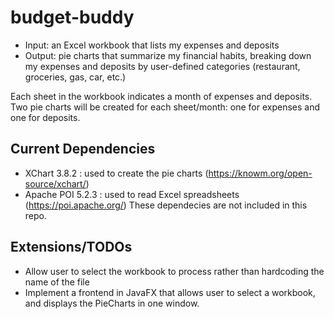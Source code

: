 # budget-buddy
- Input: an Excel workbook that lists my expenses and deposits
- Output: pie charts that summarize my financial habits, breaking down my expenses 
and deposits by user-defined categories (restaurant, groceries, gas, car, etc.)

Each sheet in the workbook indicates a month of expenses and deposits. Two pie 
charts will be created for each sheet/month: one for expenses and one for deposits.


## Current Dependencies
- XChart 3.8.2 : used to create the pie charts (https://knowm.org/open-source/xchart/)
- Apache POI 5.2.3 : used to read Excel spreadsheets (https://poi.apache.org/)
These dependecies are not included in this repo.


## Extensions/TODOs
- Allow user to select the workbook to process rather than hardcoding the name of the file
- Implement a frontend in JavaFX that allows user to select a workbook, and displays the PieCharts in one window.